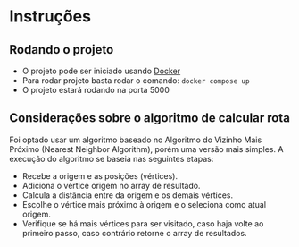 # Instruções

## Rodando o projeto

- O projeto pode ser iniciado usando [Docker](https://www.docker.com)
- Para rodar projeto basta rodar o comando: `docker compose up`
- O projeto estará rodando na porta 5000

## Considerações sobre o algoritmo de calcular rota

Foi optado usar um algoritmo baseado no Algoritmo do Vizinho Mais Próximo (Nearest Neighbor Algorithm), porém uma versão mais simples.
A execução do algoritmo se baseia nas seguintes etapas:

- Recebe a origem e as posições (vértices).
- Adiciona o vértice origem no array de resultado.
- Calcula a distância entre da origem e os demais vértices.
- Escolhe o vértice mais próximo à origem e o seleciona como atual origem.
- Verifique se há mais vértices para ser visitado, caso haja volte ao primeiro passo, caso contrário retorne o array de resultados.
